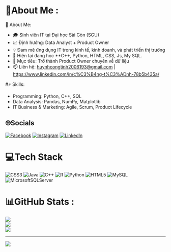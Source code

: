 # 💫About Me :
🌟 About Me:
- 🎓 Sinh viên IT tại Đại học Sài Gòn (SGU)
- 📈 Định hướng: Data Analyst + Product Owner
- 💡 Đam mê ứng dụng IT trong kinh tế, kinh doanh, và phát triển thị trường
- 🌱 Hiện tại đang học **C++, Python, HTML, CSS, Js, My SQL.
- 🎯 Mục tiêu: Trở thành Product Owner chuyên về dữ liệu
- 📫 Liên hệ: huynhcongtinh2006193@gmail.com | https://www.linkedin.com/in/c%C3%B4ng-t%C3%ADnh-78b5b435a/
  
#⚡ Skills:
- Programming: Python, C++, SQL
- Data Analysis: Pandas, NumPy, Matplotlib
- IT Business & Marketing: Agile, Scrum, Product Lifecycle

## 🌐Socials
[![Facebook](https://img.shields.io/badge/Facebook-%231877F2.svg?logo=Facebook&logoColor=white)](https://facebook.com/https://www.facebook.com/profile.php?id=100072918159930) [![Instagram](https://img.shields.io/badge/Instagram-%23E4405F.svg?logo=Instagram&logoColor=white)](https://instagram.com/https://www.instagram.com/konechopop/) [![LinkedIn](https://img.shields.io/badge/LinkedIn-%230077B5.svg?logo=linkedin&logoColor=white)](https://linkedin.com/in/https://www.linkedin.com/in/c%C3%B4ng-t%C3%ADnh-78b5b435a/) 

# 💻Tech Stack
![CSS3](https://img.shields.io/badge/css3-%231572B6.svg?style=for-the-badge&logo=css3&logoColor=white) ![Java](https://img.shields.io/badge/java-%23ED8B00.svg?style=for-the-badge&logo=java&logoColor=white) ![C++](https://img.shields.io/badge/c++-%2300599C.svg?style=for-the-badge&logo=c%2B%2B&logoColor=white) ![R](https://img.shields.io/badge/r-%23276DC3.svg?style=for-the-badge&logo=r&logoColor=white) ![Python](https://img.shields.io/badge/python-3670A0?style=for-the-badge&logo=python&logoColor=ffdd54) ![HTML5](https://img.shields.io/badge/html5-%23E34F26.svg?style=for-the-badge&logo=html5&logoColor=white) ![MySQL](https://img.shields.io/badge/mysql-%2300f.svg?style=for-the-badge&logo=mysql&logoColor=white) ![MicrosoftSQLServer](https://img.shields.io/badge/Microsoft%20SQL%20Sever-CC2927?style=for-the-badge&logo=microsoft%20sql%20server&logoColor=white)
# 📊GitHub Stats :
![](https://github-readme-stats.vercel.app/api?username=congtinh06&theme=radical&hide_border=false&include_all_commits=false&count_private=false)<br/>
![](https://github-readme-streak-stats.herokuapp.com/?user=congtinh06&theme=radical&hide_border=false)<br/>
![](https://github-readme-stats.vercel.app/api/top-langs/?username=congtinh06&theme=radical&hide_border=false&include_all_commits=false&count_private=false&layout=compact)

---
[![](https://visitcount.itsvg.in/api?id=congtinh06&icon=0&color=0)](https://visitcount.itsvg.in)
